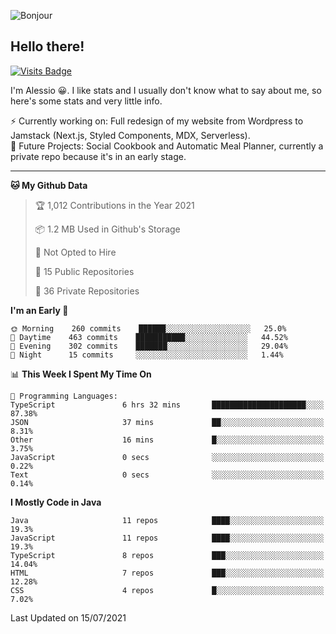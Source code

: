 ![Bonjour](https://i.redd.it/ayih4qogh2a51.png)

## Hello there!
[![Visits Badge](https://badges.pufler.dev/visits/PandaSekh/PandaSekh)](https://alessiofranceschi.me)

I'm Alessio 😀. I like stats and I usually don't know what to say about me, so here's some stats and very little info.

⚡ Currently working on: Full redesign of my website from Wordpress to Jamstack (Next.js, Styled Components, MDX, Serverless).  
🤔 Future Projects: Social Cookbook and Automatic Meal Planner, currently a private repo because it's in an early stage.

---

<!--START_SECTION:waka-->
**🐱 My Github Data** 

> 🏆 1,012 Contributions in the Year 2021
 > 
> 📦 1.2 MB Used in Github's Storage 
 > 
> 🚫 Not Opted to Hire
 > 
> 📜 15 Public Repositories 
 > 
> 🔑 36 Private Repositories  
 > 
**I'm an Early 🐤** 

```text
🌞 Morning    260 commits    ██████░░░░░░░░░░░░░░░░░░░   25.0% 
🌆 Daytime    463 commits    ███████████░░░░░░░░░░░░░░   44.52% 
🌃 Evening    302 commits    ███████░░░░░░░░░░░░░░░░░░   29.04% 
🌙 Night      15 commits     ░░░░░░░░░░░░░░░░░░░░░░░░░   1.44%

```


📊 **This Week I Spent My Time On** 

```text
💬 Programming Languages: 
TypeScript               6 hrs 32 mins       █████████████████████░░░░   87.38% 
JSON                     37 mins             ██░░░░░░░░░░░░░░░░░░░░░░░   8.31% 
Other                    16 mins             █░░░░░░░░░░░░░░░░░░░░░░░░   3.75% 
JavaScript               0 secs              ░░░░░░░░░░░░░░░░░░░░░░░░░   0.22% 
Text                     0 secs              ░░░░░░░░░░░░░░░░░░░░░░░░░   0.14%

```

**I Mostly Code in Java** 

```text
Java                     11 repos            ████░░░░░░░░░░░░░░░░░░░░░   19.3% 
JavaScript               11 repos            ████░░░░░░░░░░░░░░░░░░░░░   19.3% 
TypeScript               8 repos             ███░░░░░░░░░░░░░░░░░░░░░░   14.04% 
HTML                     7 repos             ███░░░░░░░░░░░░░░░░░░░░░░   12.28% 
CSS                      4 repos             █░░░░░░░░░░░░░░░░░░░░░░░░   7.02%

```



 Last Updated on 15/07/2021
<!--END_SECTION:waka-->
